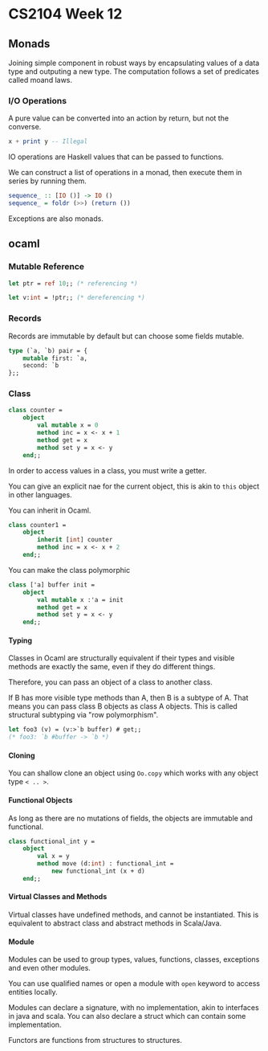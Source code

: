 # CS2104 Week 12

## Monads
Joining simple component in robust ways by encapsulating values of a data type and outputing a new type. The computation follows a set of predicates called moand laws.

### I/O Operations
A pure value can be converted into an action by return, but not the converse.

```Haskell
x + print y -- Illegal
```
IO operations are Haskell values that can be passed to functions.

We can construct a list of operations in a monad, then execute them in series by running them.

```Haskell
sequence_ :: [IO ()] -> IO ()
sequence_ = foldr (>>) (return ())
```

Exceptions are also monads.

## ocaml
### Mutable Reference
```ocaml
let ptr = ref 10;; (* referencing *)

let v:int = !ptr;; (* dereferencing *)
```

### Records
Records are immutable by default but can choose some fields mutable.
```ocaml
type (`a, `b) pair = {
    mutable first: `a,
    second: `b
};;
```

### Class

```ocaml
class counter =
    object
        val mutable x = 0
        method inc = x <- x + 1
        method get = x
        method set y = x <- y
    end;;
```

In order to access values in a class, you must write a getter.

You can give an explicit nae for the current object, this is akin to `this` object in other languages.

You can inherit in Ocaml.
```ocaml
class counter1 =
    object
        inherit [int] counter
        method inc = x <- x + 2
    end;;
```

You can make the class polymorphic
```ocaml
class ['a] buffer init =
    object
        val mutable x :'a = init
        method get = x
        method set y = x <- y
    end;;
```

#### Typing
Classes in Ocaml are structurally equivalent if their types and visible methods are exactly the same, even if they do different things.

Therefore, you can pass an object of a class to another class.

If B has more visible type methods than A, then B is a subtype of A. That means you can pass class B objects as class A objects. This is called structural subtyping via "row polymorphism".

```ocaml
let foo3 (v) = (v:>`b buffer) # get;;
(* foo3: `b #buffer -> `b *)
```

#### Cloning
You can shallow clone an object using `Oo.copy` which works with any object type `< .. >`.

#### Functional Objects
As long as there are no mutations of fields, the objects are immutable and functional.
```ocaml
class functional_int y =
    object
        val x = y
        method move (d:int) : functional_int =
            new functional_int (x + d)
    end;;
```

#### Virtual Classes and Methods
Virtual classes have undefined methods, and cannot be instantiated. This is equivalent to abstract class and abstract methods in Scala/Java.

#### Module
Modules can be used to group types, values, functions, classes, exceptions and even other modules.

You can use qualified names or open a module with `open` keyword to access entities locally.

Modules can declare a signature, with no implementation, akin to interfaces in java and scala. You can also declare a struct which can contain some implementation.

Functors are functions from structures to structures.